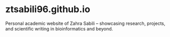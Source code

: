 # ztsabili96.github.io
Personal academic website of Zahra Sabili – showcasing research, projects, and scientific writing in bioinformatics and beyond.

